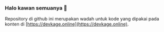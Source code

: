 ### Halo kawan semuanya 👋

Repository di github ini merupakan wadah untuk kode yang dipakai pada konten di [https://devkage.online](https://devkage.online).
<!--
**devkage-online/devkage-online** is a ✨ _special_ ✨ repository because its `README.md` (this file) appears on your GitHub profile.

Here are some ideas to get you started:

- 🔭 I’m currently working on ...
- 🌱 I’m currently learning ...
- 👯 I’m looking to collaborate on ...
- 🤔 I’m looking for help with ...
- 💬 Ask me about ...
- 📫 How to reach me: ...
- 😄 Pronouns: ...
- ⚡ Fun fact: ...
-->
